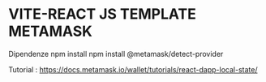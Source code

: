 # VITE-REACT JS TEMPLATE METAMASK 
Dipendenze
npm install
npm install @metamask/detect-provider

Tutorial : https://docs.metamask.io/wallet/tutorials/react-dapp-local-state/

